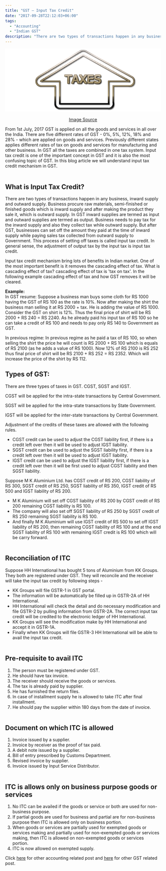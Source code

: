 ```yaml
---
title: "GST – Input Tax Credit"
date: "2017-09-28T22:12:03+06:00"
tags:
  - "Accounting"
  - "Indian GST"
description: "There are two types of transactions happen in any business, inward supply and outward supply. Business procure raw materials, semi-finished or finished goods which is inward supply and after making the product they sale it, which is outward supply."
---
```


![GST - Input Tax Credit](gst-input-tax-credit.jpg "GST - Input Tax Credit")
[<center>Image Source</center>](https://pixabay.com/illustrations/tax-taxes-taxation-accountant-1040-957457/)

From 1st July, 2017 GST is applied on all the goods and services in all over the India. There are five different rates of GST - 0%, 5%, 12%, 18% and 28% - which are applied on goods and services. Previously different states applies different rates of tax on goods and services for manufacturing and other business. In GST all the taxes are combined in one tax system. Input tax credit is one of the important concept in GST and it is also the most confusing topic of GST. In this blog article we will understand input tax credit mechanism in GST.
<br/><br/>

## What is Input Tax Credit?
There are two types of transactions happen in any business, inward supply and outward supply. Business procure raw materials, semi-finished or finished goods which is inward supply and after making the product they sale it, which is outward supply. In GST inward supplies are termed as input and outward supplies are termed as output. Business needs to pay tax for the inward supply and also they collect tax while outward supply. But after GST, businesses can set off the amount they paid at the time of inward supply while paying sales tax collected from outward supply to Government. This process of setting off taxes is called input tax credit. In general sense, the adjustment of output tax by the input tax is input tax credit.

Input tax credit mechanism bring lots of benefits in Indian market. One of the most important benefit is it removes the cascading effect of tax. What is cascading effect of tax? cascading effect of tax is 'tax on tax'. In the following example cascading effect of tax and how GST removes it will be cleared.

**Example:**  
In GST resume: Suppose a business man buys some cloth for RS 1000 having the GST of RS 100 as the rate is 10%. Now after making the shirt the business man selling it at RS 2000 + tax. He is adding the value of RS 1000. Consider the GST on shirt is 12%. Thus the final price of shirt will be RS 2000 + RS 240 = RS 2240. As he already paid his input tax of RS 100 so he can take a credit of RS 100 and needs to pay only RS 140 to Government as GST.

In previous regime: In previous regime as he paid a tax of RS 100, so when selling the shirt the price he will count is RS 2000 + RS 100 which is equals of RS 2100 (as he adds a value of RS 1000). Now 12% of RS 2100 is RS 252 thus final price of shirt will be RS 2100 + RS 252 = RS 2352. Which will increase the price of the shirt by RS 112.

## Types of GST: 
There are three types of taxes in GST. CGST, SGST and IGST.

CGST will be applied for the intra-state transactions by Central Government.

SGST will be applied for the intra-state transactions by State Government.

IGST will be applied for the inter-state transactions by Central Government.

Adjustment of the credits of these taxes are allowed with the following rules.

* CGST credit can be used to adjust the CGST liability first, if there is a credit left over then it will be used to adjust IGST liability.
* SGST credit can be used to adjust the SGST liability first, if there is a credit left over then it will be used to adjust IGST liability.
* IGST credit can be used to adjust the IGST liability first, if there is a credit left over then it will be first used to adjust CGST liability and then SGST liability.

Suppose M K Aluminium Ltd. has CGST credit of RS 200, CGST liability of RS 300, SGST credit of RS 250, SGST liability of RS 350, IGST credit of RS 500 and IGST liability of RS 200.

* M K Aluminium will set off CGST liability of RS 200 by CGST credit of RS 200 remaining CGST liability is RS 100.
* The company will also set off SGST liability of RS 250 by SGST credit of RS 250 remaining SGST liability is RS 100.
* And finally M K Aluminium will use IGST credit of RS 500 to set off IGST liability of RS 200, then remaining CGST liability of RS 100 and at the end SGST liability of RS 100 with remaining IGST credit is RS 100 which will be carry forward.
<br/><br/>

## Reconciliation of ITC
Suppose HH International has bought 5 tons of Aluminium from KK Groups. They both are registered under GST. They will reconcile and the receiver will take the input tax credit by following steps -

* KK Groups will file GSTR-1 in GST portal.
* The information will be automatically be filled up in GSTR-2A of HH International.
* HH International will check the detail and do necessary modification and file GSTR-2 by pulling information from GSTR-2A. The correct input tax credit will be credited to the electronic ledger of HH International.
* KK Groups will see the modification make by HH International and accept it in GSTR-1A.
* Finally when KK Groups will file GSTR-3 HH International will be able to avail the input tax credit.
<br/><br/>

## Pre-requisite to avail ITC
1. The person must be registered under GST.
2. He should have tax invoice.
3. The receiver should receive the goods or services.
4. The tax is already paid by supplier.
5. He has furnished the return files.
6. In case of installment supply he is allowed to take ITC after final installment.
7. He should pay the supplier within 180 days from the date of invoice.
<br/><br/>

## Document on which ITC is allowed
1. Invoice issued by a supplier.
2. Invoice by receiver as the proof of tax paid.
3. A debit note issued by a supplier.
4. Bill of entry prescribed by Customs Department.
5. Revised invoice by supplier.
6. Invoice issued by Input Service Distributor.
<br/><br/>

## ITC is allows only on business purpose goods or services
1. No ITC can be availed if the goods or service or both are used for non-business purpose.
2. If partial goods are used for business and partial are for non-business purpose then ITC is allowed only on business portion.
3. When goods or services are partially used for exempted goods or services making and partially used for non-exempted goods or services making, then ITC is allowed on non-exempted goods or services portion.
4. ITC is now allowed on exempted supply.

Click [here](https://www.nahidsaikat.com/tags/accounting/ "Accounting Post") for other accounting related post and [here](https://www.nahidsaikat.com/tags/indian-gst/ "Indian GST") for other GST related post.
